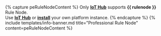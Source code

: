 {% capture peRuleNodeContent %}
Only [**IoT Hub**](/products/thingsboard-pe/) supports **{{ rulenode }}** Rule Node.<br>
Use [**IoT Hub**](https://iothub.magenta.at/signup) or [**install**](/docs/user-guide/install/pe/installation-options/) your own platform instance.
{% endcapture %}
{% include templates/info-banner.md title="Professional Rule Node" content=peRuleNodeContent %}
